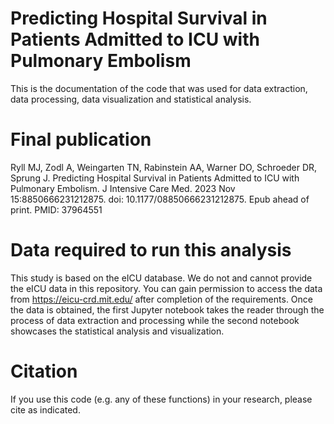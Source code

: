 # Predicting Hospital Survival in Patients Admitted to ICU with Pulmonary Embolism

This is the documentation of the code that was used for data extraction, data processing, data visualization and statistical analysis.

# Final publication
Ryll MJ, Zodl A, Weingarten TN, Rabinstein AA, Warner DO, Schroeder DR, Sprung J. Predicting Hospital Survival in Patients Admitted to ICU with Pulmonary Embolism. J Intensive Care Med. 2023 Nov 15:8850666231212875. doi: 10.1177/08850666231212875. Epub ahead of print. PMID: 37964551

# Data required to run this analysis

This study is based on the eICU database. We do not and cannot provide the eICU data in this repository. You can gain permission to access the data from https://eicu-crd.mit.edu/ after completion of the requirements. Once the data is obtained, the first Jupyter notebook takes the reader through the process of data extraction and processing while the second notebook showcases the statistical analysis and visualization.

# Citation

If you use this code (e.g. any of these functions) in your research, please cite as indicated.

